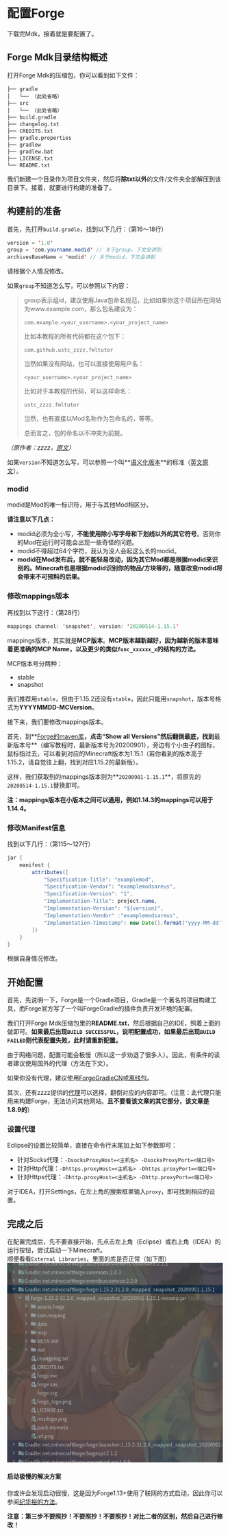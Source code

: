 # 配置Forge

下载完Mdk，接着就是要配置了。

## Forge Mdk目录结构概述

打开Forge Mdk的压缩包，你可以看到如下文件：

```
├── gradle
│   └── （此处省略）
├── src
│   └── （此处省略）
├── build.gradle
├── changelog.txt
├── CREDITS.txt
├── gradle.properties
├── gradlew
├── gradlew.bat
├── LICENSE.txt
└── README.txt
```

我们新建一个目录作为项目文件夹，然后将**除txt以外**的文件/文件夹全部解压到该目录下。接着，就要进行构建的准备了。

## 构建前的准备

首先，先打开`build.gradle`，找到以下几行：（第16～18行）

```java
version = '1.0'
group = 'com.yourname.modid' // 关于group，下文会讲到
archivesBaseName = 'modid' // 关于modid，下文会讲到
```

请根据个人情况修改。

如果`group`不知道怎么写，可以参照以下内容：

>group表示组id，建议使用Java包命名规范，比如如果你这个项目所在网站为www.example.com，那么包名建议为：
>```
>com.example.<your_username>.<your_project_name>
>```
>比如本教程的所有代码都在这个包下：
>```
>com.github.ustc_zzzz.fmltutor
>```
>当然如果没有网站，也可以直接使用用户名：
>```
><your_username>.<your_project_name>
>```
>比如对于本教程的代码，可以这样命名：
>```
>ustc_zzzz.fmltutor
>```
>当然，也有直接以Mod名称作为包命名的，等等。
>
>总而言之，包的命名以不冲突为前提。

*（原作者：zzzz，[原文](https://fmltutor.ustc-zzzz.net/1.1-%E9%85%8D%E7%BD%AE%E4%BD%A0%E7%9A%84%E5%B7%A5%E4%BD%9C%E7%8E%AF%E5%A2%83.html)）*

如果`version`不知道怎么写，可以参照一个叫**[语义化版本](http://semver.org/lang/zh-CN/)**的标准（[英文原文](http://semver.org/)）。

### modid

modid是Mod的唯一标识符，用于与其他Mod相区分。

**请注意以下几点：**

* modid必须为全小写，**不能使用除小写字母和下划线以外的其它符号**。否则你的Mod在运行时可能会出现一些奇怪的问题。
* modid不得超过64个字符，我认为没人会起这么长的modid。
* **modid在Mod发布后，就不能轻易改动，因为其它Mod都是根据modid来识别的。Minecraft也是根据modid识别你的物品/方块等的，随意改变modid将会带来不可预料的后果。**

### 修改mappings版本

再找到以下这行：（第28行）
```java
mappings channel: 'snapshot', version: '20200514-1.15.1'
```
mappings版本，其实就是**MCP版本**。**MCP版本越新越好，因为越新的版本意味着更准确的MCP Name，以及更少的类似`func_xxxxxx_x`的结构的方法。**

MCP版本号分两种：

* stable
* snapshot

我们推荐用`stable`，但由于1.15.2还没有`stable`，因此只能用`snapshot`，版本号格式为**YYYYMMDD-MCVersion**。

接下来，我们要修改mappings版本。

首先，到**[Forge的maven库](https://files.minecraftforge.net/maven/de/oceanlabs/mcp/mcp_snapshot/)**，点击“Show all Versions”然后翻倒最底，找到**最新版本号**（编写教程时，最新版本号为20200901），旁边有个小虫子的图标，鼠标指过去，可以看到对应的Minecraft版本为1.15.1（若你看到的版本高于1.15.2，请自觉往上翻，找到对应1.15.2的最新版）。

这样，我们获取到的mappings版本则为**`20200901-1.15.1`**，将原先的`20200514-1.15.1`替换即可。

**注：mappings版本在小版本之间可以通用，例如1.14.3的mappings可以用于1.14.4。**

### 修改Manifest信息

找到以下几行：（第115～127行）

```java
jar {
	manifest {
		attributes([
			"Specification-Title": "examplemod",
			"Specification-Vendor": "examplemodsareus",
			"Specification-Version": "1",
			"Implementation-Title": project.name,
			"Implementation-Version": "${version}",
			"Implementation-Vendor" :"examplemodsareus",
			"Implementation-Timestamp": new Date().format("yyyy-MM-dd'T'HH:mm:ssZ")
		])
	}
}
```

根据自身情况修改。

## 开始配置

首先，先说明一下，Forge是一个Gradle项目，Gradle是一个著名的项目构建工具，而Forge官方写了一个叫ForgeGradle的插件负责开发环境的配置。

我们打开Forge Mdk压缩包里的**README.txt**，然后根据自己的IDE，照着上面的做即可。**如果最后出现`BUILD SUCCESSFUL`，说明配置成功，如果最后出现`BUILD FAILED`则代表配置失败，此时请重新配置。**

由于网络问题，配置可能会极慢（所以这一步劝退了很多人）。因此，有条件的读者建议使用国外的代理（方法在下文）。

如果你没有代理，建议使用[ForgeGradleCN](https://v2mcdev.com/t/topic/589)或[离线包](https://v2mcdev.com/t/topic/249)。

其次，还有zzzz提供的[代理](https://fmltutor.ustc-zzzz.net/1.1-%E9%85%8D%E7%BD%AE%E4%BD%A0%E7%9A%84%E5%B7%A5%E4%BD%9C%E7%8E%AF%E5%A2%83.html)可以选择，翻倒对应的内容即可。（注意：此代理只能用来构建Forge，无法访问其他网站。**且不要看该文章的其它部分，该文章是1.8.9的**）

### 设置代理

Eclipse的设置比较简单，直接在命令行末尾加上如下参数即可：

* 针对Socks代理：`-DsocksProxyHost=<主机名> -DsocksProxyPort=<端口号>`
* 针对Http代理：`-Dhttps.proxyHost=<主机名> -Dhttps.proxyPort=<端口号>`
* 针对Https代理：`-Dhttp.proxyHost=<主机名> -Dhttp.proxyPort=<端口号>`

对于IDEA，打开Settings，在左上角的搜索框里输入`proxy`，即可找到相应的设置。

## 完成之后

在配置完成后，先不要直接开始，先点击左上角（Eclipse）或右上角（IDEA）的运行按钮，尝试启动一下Minecraft。  
顺便看看`External Libraries`，里面的库是否正常（如下图）  
![图2.2-1](../resources/2/2.2/2.2-1.png)

#### 启动极慢的解决方案

你或许会发现启动很慢，这是因为Forge1.13+使用了联网的方式启动，因此你可以参阅[纪华裕的方法](https://v2mcdev.com/t/topic/304)。

**注意：第三步不要照抄！不要照抄！不要照抄！对比二者的区别，然后自己进行修改！**

